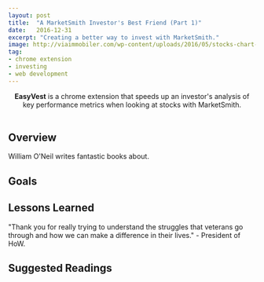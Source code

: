 ```yaml
---
layout: post
title:  "A MarketSmith Investor's Best Friend (Part 1)"
date:   2016-12-31
excerpt: "Creating a better way to invest with MarketSmith."
image: http://viaimmobiler.com/wp-content/uploads/2016/05/stocks-chart-nxuai3h47gpgs0bb2l3czvdi5r5ahpl-fgjmlvtnz-1pdr-gtwqwdqdwq-55qq4jp9w=h900.jpg
tag:
- chrome extension
- investing
- web development
---
```


<center><b>EasyVest</b> is a chrome extension that speeds up an investor's analysis of key performance metrics when looking at stocks with MarketSmith.</center><br>

## Overview
William O'Neil writes fantastic books about.

## Goals

## Lessons Learned
"Thank you for really trying to understand the struggles that veterans go through and how we can make a difference in their lives." - President of HoW. 


## Suggested Readings

